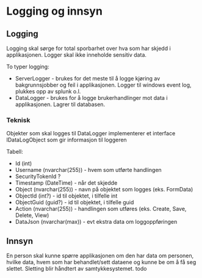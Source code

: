 # Logging og innsyn

## Logging

Logging skal sørge for total sporbarhet over hva som har skjedd i applikasjonen. Logger skal ikke inneholde sensitiv data.

To typer logging:
* ServerLogger - brukes for det meste til å logge kjøring av bakgrunnsjobber og feil i applikasjonen. Logger til windows event log, plukkes opp av splunk o.l.
* DataLogger -  brukes for å logge brukerhandlinger mot data i applikasjonen. Lagrer til databasen.

### Teknisk

Objekter som skal logges til DataLogger implementerer et interface IDataLogObject som gir informasjon til loggeren

Tabell:
* Id (int)
* Username (nvarchar(255))  - hvem som utførte handlingen
* SecurityTokenId ?
* Timestamp (DateTime) - når det skjedde
* Object (nvarchar(255)) - navn på objektet som logges (eks. FormData)
* ObjectId (int?) - id til objektet, i tilfelle int
* ObjectGuid (guid?) - id til objektet, i tilfelle guid
* Action (nvarchar(255)) - handlingen som utføres (eks. Create, Save, Delete, View)
* DataJson (nvarchar(max)) - evt ekstra data om loggoppføringen

## Innsyn

En person skal kunne spørre applikasjonen om den har data om personen,  hvilke data, hvem som har behandlet/sett dataene og kunne be om å få seg slettet. Sletting blir håndtert av samtykkesystemet.
todo
